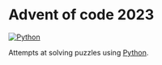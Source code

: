 # Advent of code 2023

[![Python](https://img.shields.io/badge/Python-3.12-3776AB.svg?style=flat&logo=python&logoColor=white)](https://www.python.org)

Attempts at solving puzzles using [Python](https://www.python.org).

